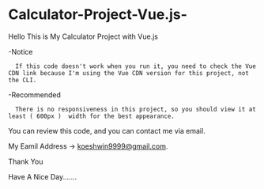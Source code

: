 # Calculator-Project-Vue.js-

Hello This is My Calculator Project with Vue.js

-Notice

      If this code doesn't work when you run it, you need to check the Vue CDN link because I'm using the Vue CDN version for this project, not the CLI.
  
-Recommended

      There is no responsiveness in this project, so you should view it at least ( 600px )  width for the best appearance.

You can review this code, and you can contact me via email.

My Eamil Address -> koeshwin9999@gmail.com.

Thank You

Have A Nice Day.......
